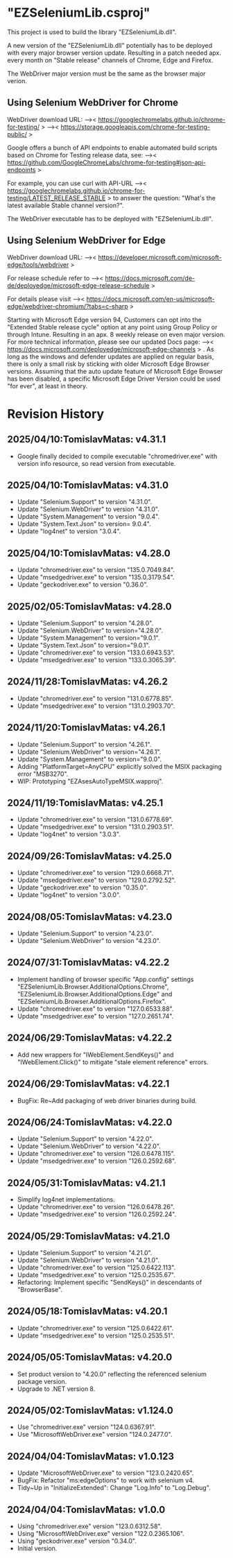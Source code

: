 # "EZSeleniumLib.csproj"
This project is used to build the library "EZSeleniumLib.dll".

A new version of the "EZSeleniumLib.dll" potentially has to 
be deployed with every major browser version update.
Resulting in a patch needed apx. every month on "Stable release" 
channels of Chrome, Edge and Firefox.

The WebDriver major version must be the same as the browser major verion.

## Using Selenium WebDriver for Chrome
WebDriver download URL:
-->< https://googlechromelabs.github.io/chrome-for-testing/ >
-->< https://storage.googleapis.com/chrome-for-testing-public/ >

Google offers a bunch of API endpoints to enable automated build 
scripts based on Chrome for Testing release data, see:
-->< https://github.com/GoogleChromeLabs/chrome-for-testing#json-api-endpoints >

For example, you can use curl with API-URL
-->< https://googlechromelabs.github.io/chrome-for-testing/LATEST_RELEASE_STABLE > 
to answer the question: "What's the latest available Stable channel version?". 

The WebDriver executable has to be deployed with "EZSeleniumLib.dll".

## Using Selenium WebDriver for Edge 
WebDriver download URL:
-->< https://developer.microsoft.com/microsoft-edge/tools/webdriver >

For release schedule refer to
-->< https://docs.microsoft.com/de-de/deployedge/microsoft-edge-release-schedule >

For details please visit
-->< https://docs.microsoft.com/en-us/microsoft-edge/webdriver-chromium/?tabs=c-sharp >

Starting with Microsoft Edge version 94, Customers can opt into the 
"Extended Stable release cycle" option at any point using Group Policy
or through Intune. Resulting in an apx. 8 weekly release on even major version.
For more technical information, please see our updated Docs page: 
-->< https://docs.microsoft.com/deployedge/microsoft-edge-channels > .
As long as the windows and defender updates are applied on regular basis,
there is only a small risk by sticking with older Microsoft Edge Browser versions.
Assuming that the auto update feature of Microsoft Edge Browser has been disabled,
a specific Microsoft Edge Driver Version could be used "for ever", at least in theory.

# Revision History
## 2025/04/10:TomislavMatas: v4.31.1
* Google finally decided to compile executable "chromedriver.exe"
  with version info resource, so read version from executable.

## 2025/04/10:TomislavMatas: v4.31.0
* Update "Selenium.Support" to version "4.31.0".
* Update "Selenium.WebDriver" to version "4.31.0".
* Update "System.Management" to version "9.0.4".
* Update "System.Text.Json" to version= 9.0.4".
* Update "log4net" to version "3.0.4".

## 2025/04/10:TomislavMatas: v4.28.0
* Update "chromedriver.exe" to version "135.0.7049.84".
* Update "msedgedriver.exe" to version "135.0.3179.54".
* Update "geckodriver.exe"  to version "0.36.0".

## 2025/02/05:TomislavMatas: v4.28.0
* Update "Selenium.Support" to version "4.28.0".
* Update "Selenium.WebDriver" to version="4.28.0".
* Update "System.Management" to version="9.0.1".
* Update "System.Text.Json" to version="9.0.1".
* Update "chromedriver.exe" to version "133.0.6943.53".
* Update "msedgedriver.exe" to version "133.0.3065.39".

## 2024/11/28:TomislavMatas: v4.26.2
* Update "chromedriver.exe" to version "131.0.6778.85".
* Update "msedgedriver.exe" to version "131.0.2903.70".

## 2024/11/20:TomislavMatas: v4.26.1
* Update "Selenium.Support" to version "4.26.1".
* Update "Selenium.WebDriver" to version="4.26.1".
* Update "System.Management" to version="9.0.0".
* Adding "PlatformTarget=AnyCPU" explicitly solved the MSIX
  packaging error "MSB3270".
* WIP: Prototyping "EZAsesAutoTypeMSIX.wapproj".

## 2024/11/19:TomislavMatas: v4.25.1
* Update "chromedriver.exe" to version "131.0.6778.69".
* Update "msedgedriver.exe" to version "131.0.2903.51".
* Update "log4net" to version "3.0.3".

## 2024/09/26:TomislavMatas: v4.25.0
* Update "chromedriver.exe" to version "129.0.6668.71".
* Update "msedgedriver.exe" to version "129.0.2792.52".
* Update "geckodriver.exe"  to version "0.35.0".
* Update "log4net" to version "3.0.0".

## 2024/08/05:TomislavMatas: v4.23.0
* Update "Selenium.Support" to version "4.23.0".
* Update "Selenium.WebDriver" to version "4.23.0".

## 2024/07/31:TomislavMatas: v4.22.2
* Implement handling of browser specific "App.config" settings
  "EZSeleniumLib.Browser.AdditionalOptions.Chrome",
  "EZSeleniumLib.Browser.AdditionalOptions.Edge" and
  "EZSeleniumLib.Browser.AdditionalOptions.Firefox".
* Update "chromedriver.exe" to version "127.0.6533.88".
* Update "msedgedriver.exe" to version "127.0.2651.74".

## 2024/06/29:TomislavMatas: v4.22.2
* Add new wrappers for "IWebElement.SendKeys()" and "IWebElement.Click()"
  to mitigate "stale element reference" errors.

## 2024/06/29:TomislavMatas: v4.22.1
* BugFix: Re~Add packaging of web driver binaries during build.

## 2024/06/24:TomislavMatas: v4.22.0
* Update "Selenium.Support" to version "4.22.0".
* Update "Selenium.WebDriver" to version "4.22.0".
* Update "chromedriver.exe" to version "126.0.6478.115".
* Update "msedgedriver.exe" to version "126.0.2592.68".

## 2024/05/31:TomislavMatas: v4.21.1
* Simplify log4net implementations.
* Update "chromedriver.exe" to version "126.0.6478.26".
* Update "msedgedriver.exe" to version "126.0.2592.24".

## 2024/05/29:TomislavMatas: v4.21.0
* Update "Selenium.Support" to version "4.21.0".
* Update "Selenium.WebDriver" to version "4.21.0".
* Update "chromedriver.exe" to version "125.0.6422.113".
* Update "msedgedriver.exe" to version "125.0.2535.67".
* Refactoring: Implement specific "SendKeys()" in descendants of "BrowserBase". 

## 2024/05/18:TomislavMatas: v4.20.1
* Update "chromedriver.exe" to version "125.0.6422.61".
* Update "msedgedriver.exe" to version "125.0.2535.51".

## 2024/05/05:TomislavMatas: v4.20.0
* Set product version to "4.20.0" reflecting the referenced selenium package version.
* Upgrade to .NET version 8.

## 2024/05/02:TomislavMatas: v1.124.0
* Use "chromedriver.exe" version "124.0.6367.91".
* Use "MicrosoftWebDriver.exe" version "124.0.2477.0".

## 2024/04/04:TomislavMatas: v1.0.123
* Update "MicrosoftWebDriver.exe" to version "123.0.2420.65".
* BugFix: Refactor "ms:edgeOptions" to work with selenium v4.
* Tidy~Up in "InitializeExtended": Change "Log.Info" to "Log.Debug".

## 2024/04/04:TomislavMatas: v1.0.0
* Using "chromedriver.exe" version "123.0.6312.58".
* Using "MicrosoftWebDriver.exe" version "122.0.2365.106".
* Using "geckodriver.exe" version "0.34.0".
* Initial version.
